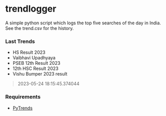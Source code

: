# trendlogger
A simple python script which logs the top five searches of the day in India.<br>See the trend.csv for the history.<br>

<!-- Last Trends -->
### Last Trends
* HS Result 2023
* Vaibhavi Upadhyaya
* PSEB 12th Result 2023
* 12th HSC Result 2023
* Vishu Bumper 2023 result
> 2023-05-24 18:15:45.374044

<!-- Requirements -->
### Requirements
* [PyTrends](https://github.com/dreyco676/pytrends)
